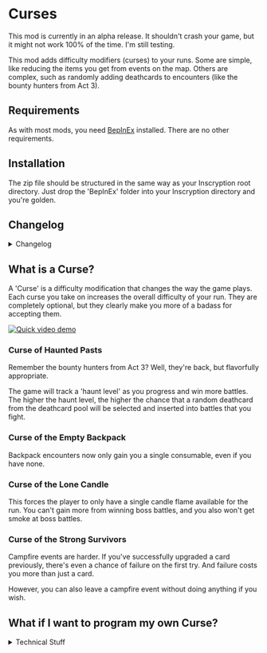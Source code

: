 # Curses

This mod is currently in an alpha release. It shouldn't crash your game, but it might not work 100% of the time. I'm still testing.

This mod adds difficulty modifiers (curses) to your runs. Some are simple, like reducing the items you get from events on the map. Others are complex, such as randomly adding deathcards to encounters (like the bounty hunters from Act 3).

## Requirements

As with most mods, you need [BepInEx](https://inscryption.thunderstore.io/package/BepInEx/BepInExPack_Inscryption/) installed. There are no other requirements.

## Installation

The zip file should be structured in the same way as your Inscryption root directory. Just drop the 'BepInEx' folder into your Inscryption directory and you're golden.

## Changelog

<details>
<summary>Changelog</summary>

0.2.1
- Fixed occasional crash when adding deathcards to battle plan
- Fixed random icons appearing on procedurally generated cards.

0.2.0
- Added the 'Curse of Haunted Pasts'
- Significantly improved the curse selection event
- Fixed a bug in the curse selection event where card backs were not displaying correctly.

0.1.1
- Updated asset loader to (hopefully) fix issues with Thunderstore mod manager.
</details>

## What is a Curse?

A 'Curse' is a difficulty modification that changes the way the game plays. Each curse you take on increases the overall difficulty of your run. They are completely optional, but they clearly make you more of a badass for accepting them.

[![Quick video demo](https://img.youtube.com/vi/R1tFfTIx7kQ/0.jpg)](https://www.youtube.com/watch?v=R1tFfTIx7kQ)

### Curse of Haunted Pasts
Remember the bounty hunters from Act 3? Well, they're back, but flavorfully appropriate.

The game will track a 'haunt level' as you progress and win more battles. The higher the haunt level, the higher the chance that a random deathcard from the deathcard pool will be selected and inserted into battles that you fight.

### Curse of the Empty Backpack
Backpack encounters now only gain you a single consumable, even if you have none.

### Curse of the Lone Candle
This forces the player to only have a single candle flame available for the run.
You can't gain more from winning boss battles, and you also won't get smoke at boss battles.

### Curse of the Strong Survivors
Campfire events are harder. If you've successfully upgraded a card previously, there's even a chance of failure on the first try. And failure costs you more than just a card.

However, you can also leave a campfire event without doing anything if you wish.

## What if I want to program my own Curse?

<details>
<summary>Technical Stuff</summary>
I'll do my best to summarize it here:

1. You need to create a new curse class that inherits from CurseBase.
2. There are a number of abstract fields you have to implement:
    1. Title: This will display in the rulebook, prefixed with 'Curse Of'. So if you title your curse 'Flatulence,' the rulebook will refer to it as 'Curse Of Flatulence.'
    2. Description: This describes what the curse does and will appear in the rulebook.
    3. IconTexture: This is the icon that will appear in the middle of the curse card. It should be a 56x56 PNG. You can use AssetHelper to load it if you want, but AssetHelper will assume the PNG is in the 'Infiniscryption/assets' folder.
    4. Reset: This is *incredibly* important. This logic will run at the beginning of every run and whenever you leave the Curse selection node. If you need to do something at the start of the run, do it here (look at OneCandleMax to see how this is used).
3. Do whatever patching you need to do to make your curse work.
    - There is an instance variable called 'Active' which will tell you if your curse is active. If you're in a static method (like a patch), you can get the value of this flag using CurseManager.IsActive\<T>, where T is the class name of the mod.
    - I can't stress this enough. The framework does not check whether or not your curse is activated by the player - you have to do that! So if your curse makes the Mycologists put three copies of a card named 'Wet Fart' into your deck, you better make sure it only happens when that active flag is set.
4. Register the curse using CurseManager.Register. This will also take care of any patches defined in your curse.

That *should* be enough. Once a curse is registered, the Curse node will automatically pick it up and display it as an option for the player. If they leave it turned up, the Active flag will be set to true.
</details>